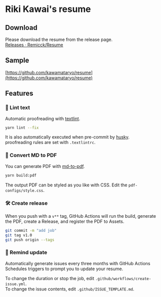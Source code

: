 # Riki Kawai's resume

## Download

Please download the resume from the release page.  
[Releases · Remicck/Resume](https://github.com/Remicck/Resume/releases)

## Sample

[https://github.com/kawamataryo/resume](https://github.com/kawamataryo/resume)

## Features

### 💅 Lint text

Automatic proofreading with [textlint](https://github.com/textlint/textlint).

```bash
yarn lint --fix
```

It is also automatically executed when pre-commit by [husky](https://github.com/typicode/husky).  
proofreading rules are set with `.textlintrc`.

### 📝 Convert MD to PDF

You can generate PDF with [md-to-pdf](https://www.npmjs.com/package/md-to-pdf).

```bash
yarn build:pdf
```

The output PDF can be styled as you like with CSS. Edit the `pdf-configs/style.css`.  

### 🛠 Create release

When you push with a `v**` tag, GitHub Actions will run the build, generate the PDF, create a Release, and register the PDF to Assets.

```bash
git commit -m "add job"
git tag v1.0
git push origin --tags
```

### 📆 Remind update

Automatically generate issues every three months with GitHub Actions Schedules triggers to prompt you to update your resume.

To change the duration or stop the job, edit `.github/workflows/create-issue.yml`.  
To change the issue contents, edit `.github/ISSUE_TEMPLATE.md`.
